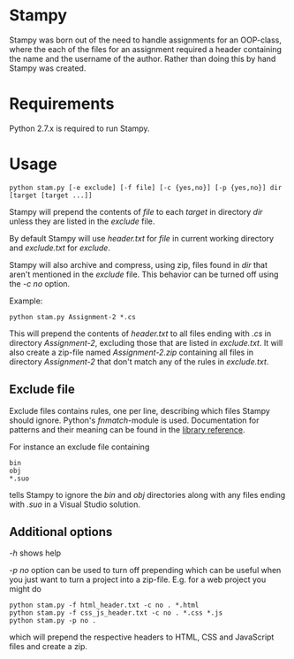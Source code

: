 # Stampy

Stampy was born out of the need to handle assignments for an OOP-class,
where the each of the files for an assignment required a header
containing the name and the username of the author.  Rather than doing
this by hand Stampy was created.

# Requirements
Python 2.7.x is required to run Stampy.

# Usage
    python stam.py [-e exclude] [-f file] [-c {yes,no}] [-p {yes,no}] dir [target [target ...]]

Stampy will prepend the contents of _file_ to each _target_ in
directory _dir_ unless they are listed in the _exclude_ file.

By default Stampy will use _header.txt_ for _file_ in current working
directory and _exclude.txt_ for _exclude_.

Stampy will also archive and compress, using zip, files found in _dir_
that aren't mentioned in the _exclude_ file.  This behavior can be
turned off using the _-c no_ option.

Example:

    python stam.py Assignment-2 *.cs

This will prepend the contents of _header.txt_ to all files ending with
_.cs_ in directory _Assignment-2_, excluding those that are listed in
_exclude.txt_.  It will also create a zip-file named _Assignment-2.zip_
containing all files in directory _Assignment-2_ that don't match any of
the rules in _exclude.txt_.

## Exclude file

Exclude files contains rules, one per line, describing which files
Stampy should ignore.  Python's _fnmatch_-module is used.  Documentation
for patterns and their meaning can be found in the [library reference][0].

For instance an exclude file containing

    bin
    obj
    *.suo

tells Stampy to ignore the _bin_ and _obj_ directories along with any
files ending with _.suo_ in a Visual Studio solution.

## Additional options

_-h_ shows help

_-p no_ option can be used to turn off prepending which can be useful
when you just want to turn a project into a zip-file.  E.g. for a web
project you might do

    python stam.py -f html_header.txt -c no . *.html
    python stam.py -f css_js_header.txt -c no . *.css *.js
    python stam.py -p no .

which will prepend the respective headers to HTML, CSS and JavaScript
files and create a zip.

[0]: http://docs.python.org/library/fnmatch.html?highlight=fnmatch#fnmatch


